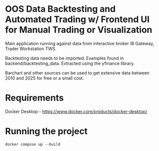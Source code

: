 # OOS Data Backtesting and Automated Trading w/ Frontend UI for Manual Trading or Visualization
Main application running against data from interactive broker IB Gateway, Trader Workstation TWS.

Backtesting data needs to be imported. Examples found in backend/backtesting_data. Extracted using the yfinance library.

Barchart and other sources can be used to get extensive data between 2010 and 2025 for free or a small cost.


# Requirements
Docker Desktop - https://www.docker.com/products/docker-desktop/

# Running the project
```
docker compose up --build
```
